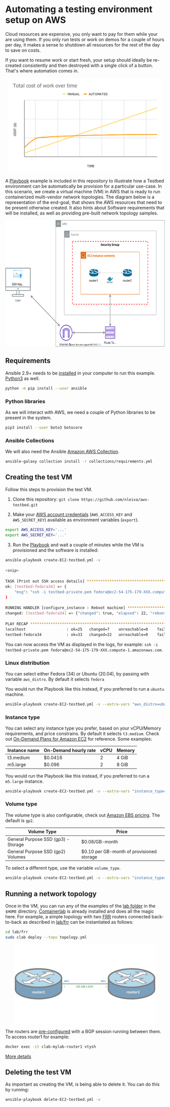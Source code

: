 # Automating a testing environment setup on AWS

Cloud resources are expensive, you only want to pay for them while your are using them. 
If you only run tests or work on demos for a couple of hours per day, it makes a sense to shutdown all resources for the rest of the day to save on costs.

If you want to resume work or start fresh, your setup should ideally be re-created consistently and then destroyed with a single click of a button. 
That's where automation comes in.

<p align="center">
  <img height="300" title="Software Download section" src="pictures/graph.svg"><br>
</p>

A [Playbook](create-EC2-testbed.yml) example is included in this repository to illustrate how a Testbed environment can be automatically be provision for a particular use-case.
In this scenario, we create a virtual machine (VM) in AWS that is ready to run containerized multi-vendor network topologies. 
The diagram below is a representation of the end-goal, that shows the AWS resources that need to be present otherwise created. 
It also hints about Software requirements that will be installed, as well as providing pre-built network topology samples. 

<p align="center">
<img height="400" src="./pictures/aws.svg">
</p>

## Requirements

Ansible 2.9+ needs to be [installed](https://docs.ansible.com/ansible/latest/installation_guide/intro_installation.html#installing-ansible-with-pip) in your computer to run this example. [Python3](https://wiki.python.org/moin/BeginnersGuide/Download) as well.

```bash
python -m pip install --user ansible
```

### Python libraries

As we will interact with AWS, we need a couple of Python libraries to be present in the system.

```bash
pip3 install --user boto3 botocore
```

### Ansible Collections

We will also need the Ansible [Amazon AWS Collection](https://github.com/ansible-collections/amazon.aws#amazon-aws-collection).

```bash
ansible-galaxy collection install -r collections/requirements.yml
```

## Creating the test VM

Follow this steps to provision the test VM.

1. Clone this repository: `git clone https://github.com/nleiva/aws-testbed.git`

2. Make your [AWS account credentials](https://docs.aws.amazon.com/general/latest/gr/aws-sec-cred-types.html#access-keys-and-secret-access-keys) (`AWS_ACCESS_KEY` and `AWS_SECRET_KEY`) available as environment variables (`export`).

```bash
export AWS_ACCESS_KEY='...'
export AWS_SECRET_KEY='...'
```

3. Run the [Playbook](create-EC2-testbed.yml) and wait a couple of minutes while the VM is provisioned and the software is installed:

```bash
ansible-playbook create-EC2-testbed.yml -v

<snip>

TASK [Print out SSH access details] ***********************************************************************************************************************************************************
ok: [testbed-fedora34] => {
    "msg": "ssh -i testbed-private.pem fedora@ec2-54-175-179-XXX.compute-1.amazonaws.com"
}

RUNNING HANDLER [configure_instance : Reboot machine] *****************************************************************************************************************************************
changed: [testbed-fedora34] => {"changed": true, "elapsed": 22, "rebooted": true}

PLAY RECAP ************************************************************************************************************************************************************************************
localhost                  : ok=25   changed=7    unreachable=0    failed=0    skipped=1    rescued=0    ignored=0   
testbed-fedora34           : ok=33   changed=22   unreachable=0    failed=0    skipped=0    rescued=0    ignored=0    
```

You can now access the VM as displayed in the logs, for example: `ssh -i testbed-private.pem fedora@ec2-54-175-179-XXX.compute-1.amazonaws.com`.

### Linux distribution

You can select either Fedora (34) or Ubuntu (20.04), by passing with variable `aws_distro`. By default it selects `fedora`

You would run the Playbook like this instead, if you preferred to run a `ubuntu` machine. 

```bash
ansible-playbook create-EC2-testbed.yml -v --extra-vars "aws_distro=ubuntu"
```

### Instance type

You can select any instance type you prefer, based on your vCPU/Memory requirements, and price constrains. By default it selects `t3.medium`. Check out [On-Demand Plans for Amazon EC2](https://aws.amazon.com/ec2/pricing/on-demand/) for reference. Some examples:

Instance name | On-Demand hourly rate | vCPU | Memory
--- | --- | --- | ---
t3.medium | $0.0416 | 2 | 4 GiB
m5.large | $0.096 | 2 | 8 GiB

You would run the Playbook like this instead, if you preferred to run a `m5.large` instance. 

```bash
ansible-playbook create-EC2-testbed.yml -v --extra-vars "instance_type=m5.large"
```

### Volume type

The volume type is also configurable, check out [Amazon EBS pricing](https://aws.amazon.com/ebs/pricing/). The default is `gp2`.

Volume Type | Price
--- | ---
General Purpose SSD (gp3) - Storage	| $0.08/GB-month
General Purpose SSD (gp2) Volumes | $0.10 per GB-month of provisioned storage

To select a different type, use the variable `volume_type`.

```bash
ansible-playbook create-EC2-testbed.yml -v --extra-vars "instance_type=m5.large volume_type=gp3"
```

## Running a network topology

Once in the VM, you can run any of the examples of the [lab folder](lab) in the `$HOME` directory. [Containerlab](https://github.com/srl-labs/containerlab) is already installed and does all the magic here. For example, a simple topology with two [FRR](https://frrouting.org/) routers connected back-to-back as described in [lab/frr](lab/frr/topology.yml) can be instantiated as follows:

```bash
cd lab/frr
sudo clab deploy --topo topology.yml
```

<p align="center">
  <img height="250" title="Network Topology" src="pictures/topology.svg"><br>
</p>

The routers are [pre-configured](lab/frr/router1/frr.cfg) with a BGP session running between them. To access router1 for example:

```bash
docker exec -it clab-mylab-router1 vtysh
```

[More details](lab/README.md)

## Deleting the test VM

As important as creating the VM, is being able to delete it. You can do this by running:

```bash
ansible-playbook delete-EC2-testbed.yml -v
```